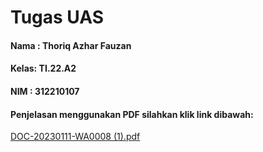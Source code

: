# Tugas UAS
#### Nama : Thoriq Azhar Fauzan
#### Kelas: TI.22.A2
#### NIM  : 312210107
#### Penjelasan menggunakan PDF silahkan klik link dibawah:
[DOC-20230111-WA0008 (1).pdf](https://github.com/Thoriq150/UAS-B-Pemograman/files/10393701/DOC-20230111-WA0008.1.pdf)
